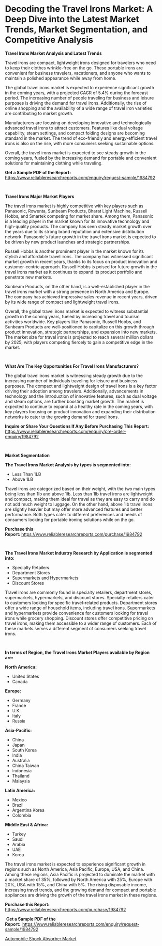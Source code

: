 <p><h1>Decoding the Travel Irons Market: A Deep Dive into the Latest Market Trends, Market Segmentation, and Competitive Analysis</h1></p><p><strong>Travel Irons Market Analysis and Latest Trends</strong></p>
<p><p>Travel irons are compact, lightweight irons designed for travelers who need to keep their clothes wrinkle-free on the go. These portable irons are convenient for business travelers, vacationers, and anyone who wants to maintain a polished appearance while away from home.</p><p>The global travel irons market is expected to experience significant growth in the coming years, with a projected CAGR of 5.4% during the forecast period. The increasing number of people traveling for business and leisure purposes is driving the demand for travel irons. Additionally, the rise of online shopping and the availability of a wide range of travel iron varieties are contributing to market growth.</p><p>Manufacturers are focusing on developing innovative and technologically advanced travel irons to attract customers. Features like dual voltage capability, steam settings, and compact folding designs are becoming standard in the market. The trend of eco-friendly and energy-efficient travel irons is also on the rise, with more consumers seeking sustainable options.</p><p>Overall, the travel irons market is expected to see steady growth in the coming years, fueled by the increasing demand for portable and convenient solutions for maintaining clothing while traveling.</p></p>
<p><strong>Get a Sample PDF of the Report:&nbsp;</strong> <a href="https://www.reliableresearchreports.com/enquiry/request-sample/1984792">https://www.reliableresearchreports.com/enquiry/request-sample/1984792</a></p>
<p>&nbsp;</p>
<p><strong>Travel Irons Major Market Players</strong></p>
<p><p>The travel irons market is highly competitive with key players such as Panasonic, Rowenta, Sunbeam Products, Bharat Light Machine, Russell Hobbs, and Smartek competing for market share. Among them, Panasonic is a leading player in the market known for its innovative technology and high-quality products. The company has seen steady market growth over the years due to its strong brand reputation and extensive distribution network. Panasonic's future growth in the travel irons market is expected to be driven by new product launches and strategic partnerships.</p><p>Russell Hobbs is another prominent player in the market known for its stylish and affordable travel irons. The company has witnessed significant market growth in recent years, thanks to its focus on product innovation and customer-centric approach. Russell Hobbs is poised for future growth in the travel irons market as it continues to expand its product portfolio and penetrate new markets.</p><p>Sunbeam Products, on the other hand, is a well-established player in the travel irons market with a strong presence in North America and Europe. The company has achieved impressive sales revenue in recent years, driven by its wide range of compact and lightweight travel irons.</p><p>Overall, the global travel irons market is expected to witness substantial growth in the coming years, fueled by increasing travel and tourism activities worldwide. Key players like Panasonic, Russell Hobbs, and Sunbeam Products are well-positioned to capitalize on this growth through product innovation, strategic partnerships, and expansion into new markets. The market size for travel irons is projected to reach several million dollars by 2025, with players competing fiercely to gain a competitive edge in the market.</p></p>
<p>&nbsp;</p>
<p><strong>What Are The Key Opportunities For Travel Irons Manufacturers?</strong></p>
<p><p>The global travel irons market is witnessing steady growth due to the increasing number of individuals traveling for leisure and business purposes. The compact and lightweight design of travel irons is a key factor driving their adoption among travelers. Additionally, advancements in technology and the introduction of innovative features, such as dual voltage and steam options, are further boosting market growth. The market is expected to continue to expand at a healthy rate in the coming years, with key players focusing on product innovation and expanding their distribution networks to cater to the growing demand for travel irons.</p></p>
<p><strong>Inquire or Share Your Questions If Any Before Purchasing This Report:</strong> <a href="https://www.reliableresearchreports.com/enquiry/pre-order-enquiry/1984792">https://www.reliableresearchreports.com/enquiry/pre-order-enquiry/1984792</a></p>
<p>&nbsp;</p>
<p><strong>Market Segmentation</strong></p>
<p><strong>The Travel Irons Market Analysis by types is segmented into:</strong></p>
<p><ul><li>Less Than 1LB</li><li>Above 1LB</li></ul></p>
<p><p>Travel irons are categorized based on their weight, with the two main types being less than 1lb and above 1lb. Less than 1lb travel irons are lightweight and compact, making them ideal for travel as they are easy to carry and do not add much weight to luggage. On the other hand, above 1lb travel irons are slightly heavier but may offer more advanced features and better performance. Both types cater to different preferences and needs of consumers looking for portable ironing solutions while on the go.</p></p>
<p><strong>Purchase this Report:&nbsp;</strong><a href="https://www.reliableresearchreports.com/purchase/1984792">https://www.reliableresearchreports.com/purchase/1984792</a></p>
<p>&nbsp;</p>
<p><strong>The Travel Irons Market Industry Research by Application is segmented into:</strong></p>
<p><ul><li>Specialty Retailers</li><li>Department Stores</li><li>Supermarkets and Hypermarkets</li><li>Discount Stores</li></ul></p>
<p><p>Travel irons are commonly found in specialty retailers, department stores, supermarkets, hypermarkets, and discount stores. Specialty retailers cater to customers looking for specific travel-related products. Department stores offer a wide range of household items, including travel irons. Supermarkets and hypermarkets provide convenience for customers looking for travel irons while grocery shopping. Discount stores offer competitive pricing on travel irons, making them accessible to a wider range of customers. Each of these markets serves a different segment of consumers seeking travel irons.</p></p>
<p>&nbsp;</p>
<p><strong>In terms of Region, the Travel Irons Market Players available by Region are:</strong></p>
<p>
    <p> <strong> North America: </strong>
        <ul>
            <li>United States</li>
            <li>Canada</li>
        </ul>
        </p> 
    <p> <strong> Europe: </strong>
        <ul>
            <li>Germany</li>
            <li>France</li>
            <li>U.K.</li>
            <li>Italy</li>
            <li>Russia</li>
        </ul>
        </p> 
    <p> <strong> Asia-Pacific: </strong>
        <ul>
            <li>China</li>
            <li>Japan</li>
            <li>South Korea</li>
            <li>India</li>
            <li>Australia</li>
            <li>China Taiwan</li>
            <li>Indonesia</li>
            <li>Thailand</li>
            <li>Malaysia</li>
        </ul>
        </p> 
    <p> <strong> Latin America: </strong>
        <ul>
            <li>Mexico</li>
            <li>Brazil</li>
            <li>Argentina Korea</li>
            <li>Colombia</li>
        </ul>
        </p> 
    <p> <strong> Middle East & Africa: </strong>
        <ul>
            <li>Turkey</li>
            <li>Saudi</li>
            <li>Arabia</li>
            <li>UAE</li>
            <li>Korea</li>
        </ul>
    </p>
    </p>
<p><p>The travel irons market is expected to experience significant growth in regions such as North America, Asia Pacific, Europe, USA, and China. Among these regions, Asia Pacific is projected to dominate the market with a market share of 35%, followed by North America with 25%, Europe with 20%, USA with 15%, and China with 5%. The rising disposable income, increasing travel trends, and the growing demand for compact and portable appliances are driving the growth of the travel irons market in these regions.</p></p>
<p><strong>Purchase this Report: </strong><a href="https://www.reliableresearchreports.com/purchase/1984792">https://www.reliableresearchreports.com/purchase/1984792</a></p>
<p>&nbsp;<strong>Get a Sample PDF of the Report:&nbsp;&nbsp;</strong><a href="https://www.reliableresearchreports.com/enquiry/request-sample/1984792">https://www.reliableresearchreports.com/enquiry/request-sample/1984792</a></p>
<p><strong></strong></p>
<p><p><a href="https://noble-drawer-34c.notion.site/Automobile-Shock-Absorber-Market-Size-Share-Trends-Analysis-Report-By-Application-Regional-Outlo-61511481dc324207ae010c0f3d825f0a">Automobile Shock Absorber Market</a></p></p>